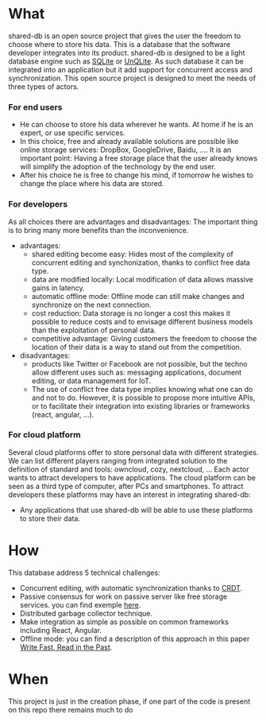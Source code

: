 # What
shared-db is an open source project that gives the user the freedom to choose where to store his data. This is a database that the software developer integrates into its product. shared-db is designed to be a light database engine such as [SQLite](https://www.sqlite.org/about.html) or [UnQLite](https://unqlite.org/). As such database it can be integrated into an application but it add support for concurrent access and synchronization. This open source project is designed to meet the needs of three types of actors.

### For end users
* He can choose to store his data wherever he wants. At home if he is an expert, or use specific services.
* In this choice, free and already available solutions are possible like online storage services: DropBox, GoogleDrive, Baidu, .... It is an important point: Having a free storage place that the user already knows will simplify the adoption of the technology by the end user.
* After his choice he is free to change his mind, if tomorrow he wishes to change the place where his data are stored.

### For developers
As all choices there are advantages and disadvantages: The important thing is to bring many more benefits than the inconvenience.
* advantages:
  * shared editing become easy: Hides most of the complexity of concurrent editing and synchonization, thanks to conflict free data type.
  * data are modified locally: Local modification of data allows massive gains in latency.
  * automatic offline mode: Offline mode can still make changes and synchronize on the next connection.
  * cost reduction: Data storage is no longer a cost this makes it possible to reduce costs and to envisage different business models than the exploitation of personal data.
  * competitive advantage: Giving customers the freedom to choose the location of their data is a way to stand out from the competition. 
* disadvantages:
  * products like Twitter or Facebook are not possible, but the techno allow different uses such as: messaging applications, document editing, or data management for IoT.
  * The use of conflict free data type implies knowing what one can do and not to do. However, it is possible to propose more intuitive APIs, or to facilitate their integration into existing libraries or frameworks (react, angular, ...).

### For cloud platform
Several cloud platforms offer to store personal data with different strategies. We can list different players ranging from integrated solution to the definition of standard and tools: owncloud, cozy, nextcloud, ...
Each actor wants to attract developers to have applications. The cloud platform can be seen as a third type of computer, after PCs and smartphones. To attract developers these platforms may have an interest in integrating shared-db:
* Any applications that use shared-db will be able to use these platforms to store their data.

# How
This database address 5 technical challenges:
* Concurrent editing, with automatic synchronization thanks to [CRDT](http://hal.upmc.fr/inria-00555588/document).
* Passive consensus for work on passive server like free storage services. you can find exemple [here](http://ieeexplore.ieee.org/document/7436648/).
* Distributed garbage collector technique.
* Make integration as simple as possible on common frameworks including React, Angular.
* Offline mode: you can find a description of this approach in this paper [Write Fast, Read in the Past](https://hal.inria.fr/hal-01158370/document).


# When
This project is just in the creation phase, if one part of the code is present on this repo there remains much to do

